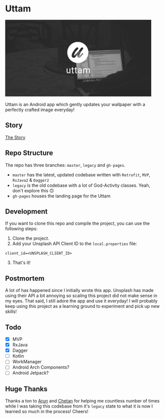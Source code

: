 # Uttam

<img src="https://raw.githubusercontent.com/libhide/uttam/develop/art/branding.jpg" alt="Uttam Branding">

Uttam is an Android app which gently updates your wallpaper with a perfectly crafted image everyday!

## Story

[The Story](https://medium.com/@Ratik96/creating-and-launching-a-product-as-a-self-taught-developer-951bd893b262)

## Repo Structure

The repo has three branches: `master`, `legacy` and `gh-pages`.

- `master` has the latest, updated codebase written with `Retrofit`, `MVP`, `RxJava2` & `Dagger2`
- `legacy` is the old codebase with a lot of God-Activity classes. Yeah, don't explore this 🙃
- `gh-pages` houses the landing page for the Uttam

## Development

If you want to clone this repo and compile the project, you can use the following steps:

1. Clone the project.
2. Add your Unsplash API Client ID to the `local.properties` file:

```
client_id=<UNSPLASH_CLIENT_ID>
```

3. That's it!

## Postmortem

A lot of has happened since I initially wrote this app. Unsplash has made using their API a bit annoying so scaling this project did not make sense in my eyes. That said, I still adore the app and use it everyday! I will probably keep using this project as a learning ground to experiment and pick up new skills!

## Todo

- [x] MVP
- [x] RxJava
- [x] Dagger
- [ ] Kotlin
- [ ] WorkManager
- [ ] Android Arch Components?
- [ ] Android Jetpack?

## Huge Thanks

Thanks a ton to [Arun](http://http://twitter.com/voidmaindev) and [Chetan](https://twitter.com/chetsachdeva) for helping me countless number of times while I was taking this codebase from it's `legacy` state to what it is now I learned so much in the process! Cheers!
